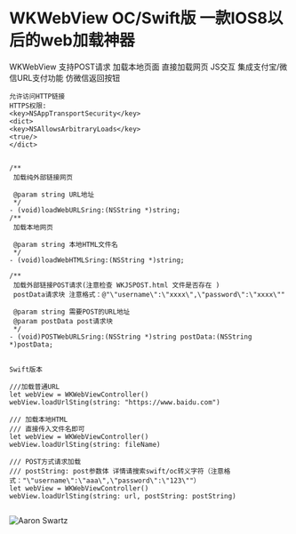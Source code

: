 # WKWebView OC/Swift版 一款IOS8以后的web加载神器
WKWebView 支持POST请求 加载本地页面 直接加载网页 JS交互 集成支付宝/微信URL支付功能  仿微信返回按钮
```
允许访问HTTP链接
HTTPS权限:
<key>NSAppTransportSecurity</key>
<dict>
<key>NSAllowsArbitraryLoads</key>
<true/>
</dict>


/**
 加载纯外部链接网页

 @param string URL地址
 */
- (void)loadWebURLSring:(NSString *)string;
/**
 加载本地网页
 
 @param string 本地HTML文件名
 */
- (void)loadWebHTMLSring:(NSString *)string;

/**
 加载外部链接POST请求(注意检查 WKJSPOST.html 文件是否存在 )
 postData请求块 注意格式：@"\"username\":\"xxxx\",\"password\":\"xxxx\""
 
 @param string 需要POST的URL地址
 @param postData post请求块
 */
- (void)POSTWebURLSring:(NSString *)string postData:(NSString *)postData;


Swift版本

///加载普通URL
let webView = WKWebViewController()
webView.loadUrlSting(string: "https://www.baidu.com")

/// 加载本地HTML
/// 直接传入文件名即可
let webView = WKWebViewController()
webView.loadUrlSting(string: fileName)

/// POST方式请求加载
/// postString: post参数体 详情请搜索swift/oc转义字符（注意格式："\"username\":\"aaa\",\"password\":\"123\""）
let webView = WKWebViewController()
webView.loadUrlSting(string: url, postString: postString)


```

![Aaron Swartz](https://github.com/LiuShuoyu/HybirdWKWebVIew/blob/master/jpeg/WechatIMG1.jpeg)


